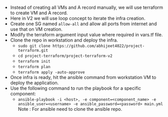 * Instead of creating all VMs and A record manually, we will use terraform to create VM and A record.
* Here in V2 we will use loop concept to iterate the infra creation.
* Create one SG named `allow-all` and allow all ports from internet and use that on VM creation.
* Modify the terraform argument input value where required in vars.tf file.
* Clone the repo in workstation and deploy the infra.
  * `sudo git clone https://github.com/abhijeet4022/project-terraform.git`
  * `cd project-terraform/project-terraform-v2`
  * `terraform init`
  * `terraform plan`
  * `terraform apply -auto-approve`
* Once infra is ready, hit the ansible command from workstation VM to deploy the application.
* Use the following command to run the playbook for a specific component:
    - `ansible-playbook -i <host>, -e component=<component_name> -e ansible_user=<username> -e ansible_password=<password> main.yml
   `
Note : For ansible need to clone the ansible repo.